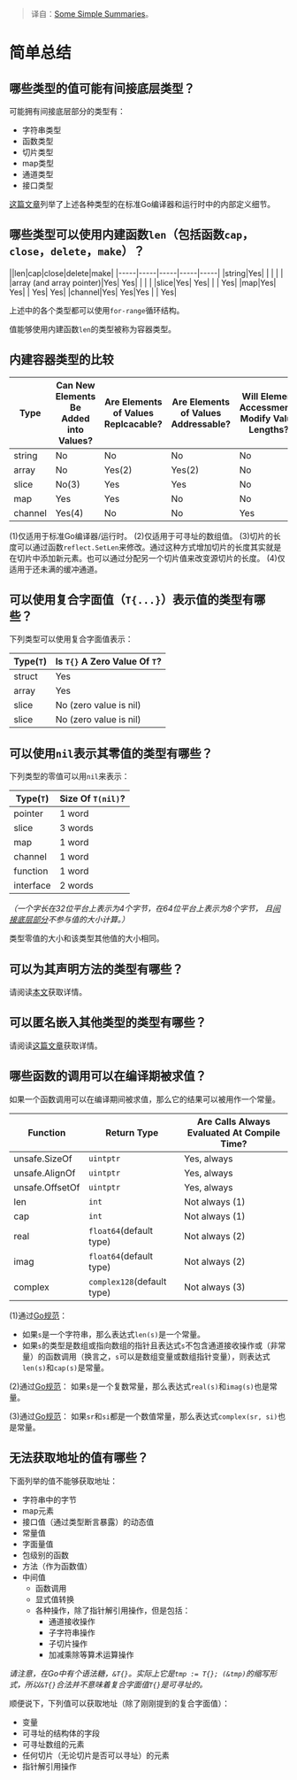 > 译自：[Some Simple Summaries](https://go101.org/article/summaries.html)。


# 简单总结


## 哪些类型的值可能有间接底层类型？

可能拥有间接底层部分的类型有：

- 字符串类型
- 函数类型
- 切片类型
- map类型
- 通道类型
- 接口类型

[这篇文章](https://go101.org/article/value-part.html)列举了上述各种类型的在标准Go编译器和运行时中的内部定义细节。

## 哪些类型可以使用内建函数`len`（包括函数`cap`，`close`，`delete`，`make`）？

||len|cap|close|delete|make|
|-----|-----|-----|-----|-----|
|string|Yes| | | | |
|array (and array pointer)|Yes| Yes| | | |
|slice|Yes| Yes| | | Yes|
|map|Yes| Yes| | Yes| Yes|
|channel|Yes| Yes|Yes | | Yes|


上述中的各个类型都可以使用`for-range`循环结构。

值能够使用内建函数`len`的类型被称为容器类型。


## 内建容器类型的比较

|Type|Can New Elements Be Added into Values?|Are Elements of Values Replcacable?|Are Elements of Values Addressable?|Will Element Accessments Modify Value Lengths?|May Values Have Underlying Parts|
|-----|-----|-----|-----|-----|-----|
|string|No|No|No|No|Yes(1)|
|array|No|Yes(2)|Yes(2)|No|No|
|slice|No(3)|Yes|Yes|No|Yes|
|map|Yes|Yes|No|No|Yes|
|channel|Yes(4)|No|No|Yes|Yes|

(1)仅适用于标准Go编译器/运行时。
(2)仅适用于可寻址的数组值。
(3)切片的长度可以通过函数`reflect.SetLen`来修改。通过这种方式增加切片的长度其实就是在切片中添加新元素。也可以通过分配另一个切片值来改变源切片的长度。
(4)仅适用于还未满的缓冲通道。

## 可以使用复合字面值（`T{...}`）表示值的类型有哪些？

下列类型可以使用复合字面值表示：

|Type(`T`)|Is `T{}` A Zero Value Of `T`?|
|-----|-----|
|struct| Yes|
|array| Yes|
|slice| No (zero value is nil)|
|slice| No (zero value is nil)|

## 可以使用`nil`表示其零值的类型有哪些？

下列类型的零值可以用`nil`来表示：

|Type(`T`)| Size Of `T(nil)`?|
|-----|-----|
|pointer|1 word|
|slice|3 words|
|map|1 word|
|channel|1 word|
|function|1 word|
|interface|2 words|

*（一个字长在32位平台上表示为4个字节，在64位平台上表示为8个字节， 且[间接底层部分](https://go101.org/article/value-part.html)不参与值的大小计算。）*

类型零值的大小和该类型其他值的大小相同。


## 可以为其声明方法的类型有哪些？

请阅读[本文](https://go101.org/article/unofficial-faq.html#types-can-have-methods)获取详情。

## 可以匿名嵌入其他类型的类型有哪些？

请阅读[这篇文章](https://go101.org/article/type-embedding.html#embeddable-types)获取详情。


## 哪些函数的调用可以在编译期被求值？

如果一个函数调用可以在编译期间被求值，那么它的结果可以被用作一个常量。

|Function|Return Type|Are Calls Always Evaluated At Compile Time?|
|-----|-----|-----|
|unsafe.SizeOf|`uintptr`|Yes, always|
|unsafe.AlignOf|`uintptr`|Yes, always|
|unsafe.OffsetOf|`uintptr`|Yes, always|
|len|`int`|Not always (1)|
|cap|`int`|Not always (1)|
|real|`float64`(default type)|Not always (2)|
|imag|`float64`(default type)|Not always (2)|
|complex|`complex128`(default type)|Not always (3)|

(1)通过[Go规范](https://golang.org/ref/spec#Length_and_capacity)：

- 如果`s`是一个字符串，那么表达式`len(s)`是一个常量。
- 如果`s`的类型是数组或指向数组的指针且表达式`s`不包含通道接收操作或（非常量）的函数调用（换言之，`s`可以是数组变量或数组指针变量），则表达式`len(s)`和`cap(s)`是常量。

(2)通过[Go规范](https://golang.org/ref/spec#Constants)：
如果`s`是一个复数常量，那么表达式`real(s)`和`imag(s)`也是常量。

(3)通过[Go规范](https://golang.org/ref/spec#Length_and_capacity)：
如果`sr`和`si`都是一个数值常量，那么表达式`complex(sr, si)`也是常量。

## 无法获取地址的值有哪些？

下面列举的值不能够获取地址：

- 字符串中的字节
- map元素
- 接口值（通过类型断言暴露）的动态值
- 常量值
- 字面量值
- 包级别的函数
- 方法（作为函数值）
- 中间值
  - 函数调用
  - 显式值转换
  - 各种操作，除了指针解引用操作，但是包括：
    - 通道接收操作
    - 子字符串操作
    - 子切片操作
    - 加减乘除等算术运算操作


_请注意，在Go中有个语法糖，`&T{}`。实际上它是`tmp := T{}; (&tmp)`的缩写形式，所以`&T{}`合法并不意味着复合字面值`T{}`是可寻址的。_

顺便说下，下列值可以获取地址（除了刚刚提到的复合字面值）：

- 变量
- 可寻址的结构体的字段
- 可寻址数组的元素
- 任何切片（无论切片是否可以寻址）的元素
- 指针解引用操作
